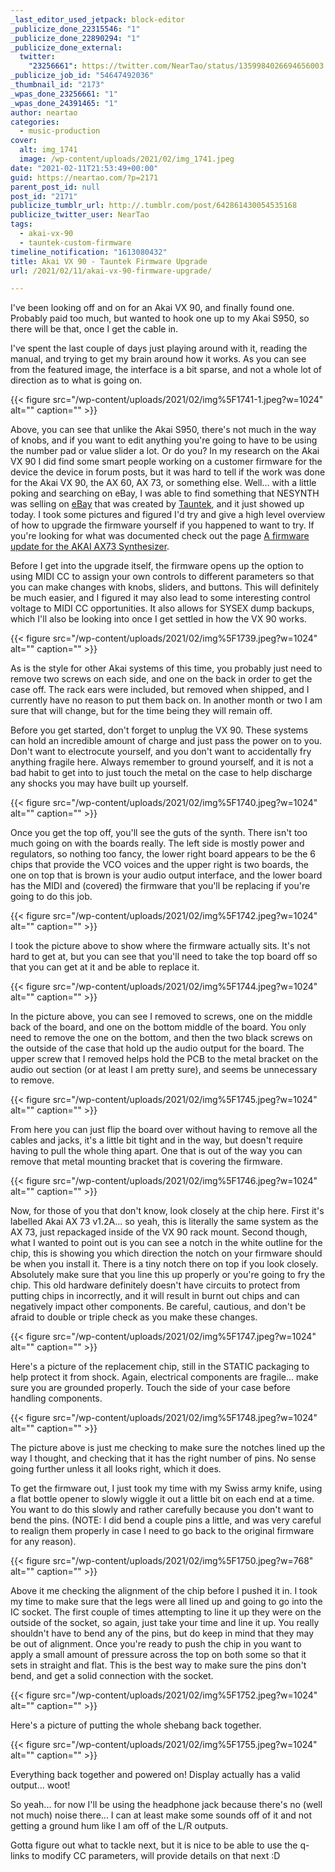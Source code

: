 ```yaml
---
_last_editor_used_jetpack: block-editor
_publicize_done_22315546: "1"
_publicize_done_22890294: "1"
_publicize_done_external:
  twitter:
    "23256661": https://twitter.com/NearTao/status/1359984026694656003
_publicize_job_id: "54647492036"
_thumbnail_id: "2173"
_wpas_done_23256661: "1"
_wpas_done_24391465: "1"
author: neartao
categories:
  - music-production
cover:
  alt: img_1741
  image: /wp-content/uploads/2021/02/img_1741.jpeg
date: "2021-02-11T21:53:49+00:00"
guid: https://neartao.com/?p=2171
parent_post_id: null
post_id: "2171"
publicize_tumblr_url: http://.tumblr.com/post/642861430054535168
publicize_twitter_user: NearTao
tags:
  - akai-vx-90
  - tauntek-custom-firmware
timeline_notification: "1613080432"
title: Akai VX 90 - Tauntek Firmware Upgrade
url: /2021/02/11/akai-vx-90-firmware-upgrade/

---
```

I've been looking off and on for an Akai VX 90, and finally found one. Probably paid too much, but wanted to hook one up to my Akai S950, so there will be that, once I get the cable in.

I've spent the last couple of days just playing around with it, reading the manual, and trying to get my brain around how it works. As you can see from the featured image, the interface is a bit sparse, and not a whole lot of direction as to what is going on.

{{< figure src="/wp-content/uploads/2021/02/img%5F1741-1.jpeg?w=1024" alt="" caption="" >}}

Above, you can see that unlike the Akai S950, there's not much in the way of knobs, and if you want to edit anything you're going to have to be using the number pad or value slider a lot. Or do you? In my research on the Akai VX 90 I did find some smart people working on a customer firmware for the device the device in forum posts, but it was hard to tell if the work was done for the Akai VX 90, the AX 60, AX 73, or something else. Well... with a little poking and searching on eBay, I was able to find something that NESYNTH was selling on [eBay](https://www.ebay.com/itm/TAUNTEK-OS-ROM-Compatible-with-Akai-VX90-and-Akai-AX73-Upgrade-EPROM-ROM-chip/164276942244?ssPageName=STRK%3AMEBIDX%3AIT&_trksid=p2060353.m2749.l2649) that was created by [Tauntek](http://www.tauntek.com), and it just showed up today. I took some pictures and figured I'd try and give a high level overview of how to upgrade the firmware yourself if you happened to want to try. If you're looking for what was documented check out the page [A firmware update for the AKAI AX73 Synthesizer](http://www.tauntek.com/AX73.htm).

Before I get into the upgrade itself, the firmware opens up the option to using MIDI CC to assign your own controls to different parameters so that you can make changes with knobs, sliders, and buttons. This will definitely be much easier, and I figured it may also lead to some interesting control voltage to MIDI CC opportunities. It also allows for SYSEX dump backups, which I'll also be looking into once I get settled in how the VX 90 works.

{{< figure src="/wp-content/uploads/2021/02/img%5F1739.jpeg?w=1024" alt="" caption="" >}}

As is the style for other Akai systems of this time, you probably just need to remove two screws on each side, and one on the back in order to get the case off. The rack ears were included, but removed when shipped, and I currently have no reason to put them back on. In another month or two I am sure that will change, but for the time being they will remain off.

Before you get started, don't forget to unplug the VX 90. These systems can hold an incredible amount of charge and just pass the power on to you. Don't want to electrocute yourself, and you don't want to accidentally fry anything fragile here. Always remember to ground yourself, and it is not a bad habit to get into to just touch the metal on the case to help discharge any shocks you may have built up yourself.

{{< figure src="/wp-content/uploads/2021/02/img%5F1740.jpeg?w=1024" alt="" caption="" >}}

Once you get the top off, you'll see the guts of the synth. There isn't too much going on with the boards really. The left side is mostly power and regulators, so nothing too fancy, the lower right board appears to be the 6 chips that provide the VCO voices and the upper right is two boards, the one on top that is brown is your audio output interface, and the lower board has the MIDI and (covered) the firmware that you'll be replacing if you're going to do this job.

{{< figure src="/wp-content/uploads/2021/02/img%5F1742.jpeg?w=1024" alt="" caption="" >}}

I took the picture above to show where the firmware actually sits. It's not hard to get at, but you can see that you'll need to take the top board off so that you can get at it and be able to replace it.

{{< figure src="/wp-content/uploads/2021/02/img%5F1744.jpeg?w=1024" alt="" caption="" >}}

In the picture above, you can see I removed to screws, one on the middle back of the board, and one on the bottom middle of the board. You only need to remove the one on the bottom, and then the two black screws on the outside of the case that hold up the audio output for the board. The upper screw that I removed helps hold the PCB to the metal bracket on the audio out section (or at least I am pretty sure), and seems be unnecessary to remove.

{{< figure src="/wp-content/uploads/2021/02/img%5F1745.jpeg?w=1024" alt="" caption="" >}}

From here you can just flip the board over without having to remove all the cables and jacks, it's a little bit tight and in the way, but doesn't require having to pull the whole thing apart. One that is out of the way you can remove that metal mounting bracket that is covering the firmware.

{{< figure src="/wp-content/uploads/2021/02/img%5F1746.jpeg?w=1024" alt="" caption="" >}}

Now, for those of you that don't know, look closely at the chip here. First it's labelled Akai AX 73 v1.2A... so yeah, this is literally the same system as the AX 73, just repackaged inside of the VX 90 rack mount. Second though, what I wanted to point out is you can see a notch in the white outline for the chip, this is showing you which direction the notch on your firmware should be when you install it. There is a tiny notch there on top if you look closely. Absolutely make sure that you line this up properly or you're going to fry the chip. This old hardware definitely doesn't have circuits to protect from putting chips in incorrectly, and it will result in burnt out chips and can negatively impact other components. Be careful, cautious, and don't be afraid to double or triple check as you make these changes.

{{< figure src="/wp-content/uploads/2021/02/img%5F1747.jpeg?w=1024" alt="" caption="" >}}

Here's a picture of the replacement chip, still in the STATIC packaging to help protect it from shock. Again, electrical components are fragile... make sure you are grounded properly. Touch the side of your case before handling components.

{{< figure src="/wp-content/uploads/2021/02/img%5F1748.jpeg?w=1024" alt="" caption="" >}}

The picture above is just me checking to make sure the notches lined up the way I thought, and checking that it has the right number of pins. No sense going further unless it all looks right, which it does.

To get the firmware out, I just took my time with my Swiss army knife, using a flat bottle opener to slowly wiggle it out a little bit on each end at a time. You want to do this slowly and rather carefully because you don't want to bend the pins. (NOTE: I did bend a couple pins a little, and was very careful to realign them properly in case I need to go back to the original firmware for any reason).

{{< figure src="/wp-content/uploads/2021/02/img%5F1750.jpeg?w=768" alt="" caption="" >}}

Above it me checking the alignment of the chip before I pushed it in. I took my time to make sure that the legs were all lined up and going to go into the IC socket. The first couple of times attempting to line it up they were on the outside of the socket, so again, just take your time and line it up. You really shouldn't have to bend any of the pins, but do keep in mind that they may be out of alignment. Once you're ready to push the chip in you want to apply a small amount of pressure across the top on both some so that it sets in straight and flat. This is the best way to make sure the pins don't bend, and get a solid connection with the socket.

{{< figure src="/wp-content/uploads/2021/02/img%5F1752.jpeg?w=1024" alt="" caption="" >}}

Here's a picture of putting the whole shebang back together.

{{< figure src="/wp-content/uploads/2021/02/img%5F1755.jpeg?w=1024" alt="" caption="" >}}

Everything back together and powered on! Display actually has a valid output... woot!

So yeah... for now I'll be using the headphone jack because there's no (well not much) noise there... I can at least make some sounds off of it and not getting a ground hum like I am off of the L/R outputs.

Gotta figure out what to tackle next, but it is nice to be able to use the q-links to modify CC parameters, will provide details on that next :D
